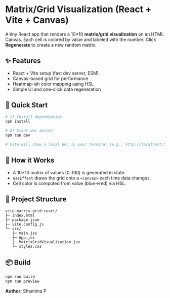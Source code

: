# Matrix/Grid Visualization (React + Vite + Canvas)

A tiny React app that renders a 10×10 **matrix/grid visualization** on an HTML Canvas.
Each cell is colored by value and labeled with the number. Click **Regenerate** to create a new random matrix.

## ✨ Features
- React + Vite setup (fast dev server, ESM)
- Canvas-based grid for performance
- Heatmap-ish color mapping using HSL
- Simple UI and one-click data regeneration

## 🚀 Quick Start

```bash
# 1) Install dependencies
npm install

# 2) Start dev server
npm run dev

# Vite will show a local URL in your terminal (e.g., http://localhost:5173)
```

## 🧠 How it Works
- A 10×10 matrix of values (0..100) is generated in state.
- `useEffect` draws the grid onto a `<canvas>` each time data changes.
- Cell color is computed from value (blue→red) via HSL.

## 📁 Project Structure
```text
vite-matrix-grid-react/
├─ index.html
├─ package.json
├─ vite.config.js
└─ src/
   ├─ main.jsx
   ├─ App.jsx
   ├─ MatrixGridVisualization.jsx
   └─ styles.css
```

## 📦 Build
```bash
npm run build
npm run preview
```

**Author:** Shamima P

